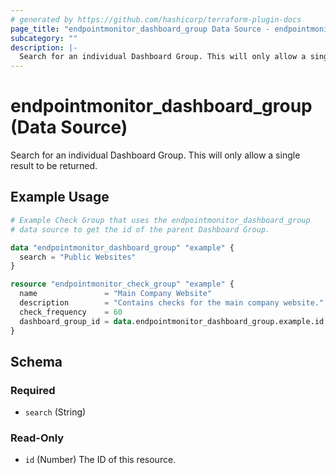 ```yaml
---
# generated by https://github.com/hashicorp/terraform-plugin-docs
page_title: "endpointmonitor_dashboard_group Data Source - endpointmonitor"
subcategory: ""
description: |-
  Search for an individual Dashboard Group. This will only allow a single result to be returned.
---
```


# endpointmonitor_dashboard_group (Data Source)

Search for an individual Dashboard Group. This will only allow a single result to be returned.

## Example Usage

```terraform
# Example Check Group that uses the endpointmonitor_dashboard_group 
# data source to get the id of the parent Dashboard Group.

data "endpointmonitor_dashboard_group" "example" {
  search = "Public Websites"
}

resource "endpointmonitor_check_group" "example" {
  name               = "Main Company Website"
  description        = "Contains checks for the main company website."
  check_frequency    = 60
  dashboard_group_id = data.endpointmonitor_dashboard_group.example.id
}
```

<!-- schema generated by tfplugindocs -->
## Schema

### Required

- `search` (String)

### Read-Only

- `id` (Number) The ID of this resource.
